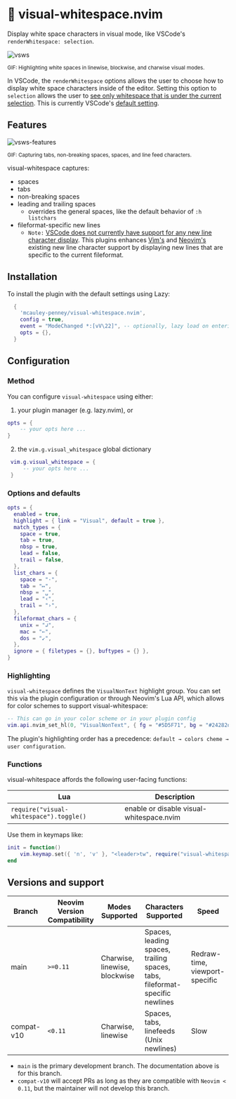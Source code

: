# 🔎 visual-whitespace.nvim

Display white space characters in visual mode, like VSCode's `renderWhitespace: selection`.

![vsws](https://github.com/user-attachments/assets/c61f985b-f6ef-4686-9be7-c145b30bb64f)

<sub>GIF: Highlighting white spaces in linewise, blockwise, and charwise visual modes.</sub>

In VSCode, the `renderWhitespace` options allows the user to choose how to display white space characters inside of the editor. Setting this option to `selection` allows the user to [see only whitespace that is under the current selection](https://github.com/microsoft/vscode/issues/1477). This is currently VSCode's [default setting](https://code.visualstudio.com/docs/reference/default-settings).

## Features

![vsws-features](https://github.com/user-attachments/assets/af2dda8d-35c3-4841-8fd2-f1768b8f97f3)

<sub>GIF: Capturing tabs, non-breaking spaces, spaces, and line feed characters.</sub>

visual-whitespace captures:

- spaces
- tabs
- non-breaking spaces
- leading and trailing spaces
  - overrides the general spaces, like the default behavior of `:h listchars`
- fileformat-specific new lines
  - `Note:` [VSCode does not currently have support for any new line character display](https://github.com/microsoft/vscode/issues/12223). This plugins enhances [Vim's](https://github.com/vim/vim/issues/6119) and [Neovim's](https://github.com/neovim/neovim/issues/31173) existing new line character support by displaying new lines that are specific to the current fileformat.

## Installation

To install the plugin with the default settings using Lazy:

```lua
  {
    'mcauley-penney/visual-whitespace.nvim',
    config = true,
    event = "ModeChanged *:[vV\22]", -- optionally, lazy load on entering visual mode
    opts = {},
  }
```

## Configuration

### Method

You can configure `visual-whitespace` using either:

1. your plugin manager (e.g. lazy.nvim), or

```lua
opts = {
    -- your opts here ...
}
```

2. the `vim.g.visual_whitespace` global dictionary

```lua
 vim.g.visual_whitespace = {
     -- your opts here ...
 }
```

### Options and defaults

```lua
opts = {
  enabled = true,
  highlight = { link = "Visual", default = true },
  match_types = {
    space = true,
    tab = true,
    nbsp = true,
    lead = false,
    trail = false,
  },
  list_chars = {
    space = "·",
    tab = "↦",
    nbsp = "␣",
    lead = "‹",
    trail = "›",
  },
  fileformat_chars = {
    unix = "↲",
    mac = "←",
    dos = "↙",
  },
  ignore = { filetypes = {}, buftypes = {} },
}
```

### Highlighting

`visual-whitespace` defines the `VisualNonText` highlight group. You can set this via the plugin configuration or through Neovim's Lua API, which allows for color schemes to support visual-whitespace:

```lua
-- This can go in your color scheme or in your plugin config
vim.api.nvim_set_hl(0, "VisualNonText", { fg = "#5D5F71", bg = "#24282d"})
```

The plugin's highlighting order has a precedence: `default → colors cheme → user configuration`.

### Functions

visual-whitespace affords the following user-facing functions:

| Lua                                     | Description                              |
| --------------------------------------- | ---------------------------------------- |
| `require("visual-whitespace").toggle()` | enable or disable visual-whitespace.nvim |

Use them in keymaps like:

```lua
init = function()
    vim.keymap.set({ 'n', 'v' }, "<leader>tw", require("visual-whitespace").toggle, {})
end
```

## Versions and support

| Branch     | Neovim Version Compatibility | Modes Supported               | Characters Supported                                                        | Speed                          |
| ---------- | ---------------------------- | ----------------------------- | --------------------------------------------------------------------------- | ------------------------------ |
| main       | `>=0.11`                     | Charwise, linewise, blockwise | Spaces, leading spaces, trailing spaces, tabs, fileformat-specific newlines | Redraw-time, viewport-specific |
| compat-v10 | `<0.11`                      | Charwise, linewise            | Spaces, tabs, linefeeds (Unix newlines)                                     | Slow                           |

- `main` is the primary development branch. The documentation above is for this branch.
- `compat-v10` will accept PRs as long as they are compatible with `Neovim < 0.11`, but the maintainer will not develop this branch.
